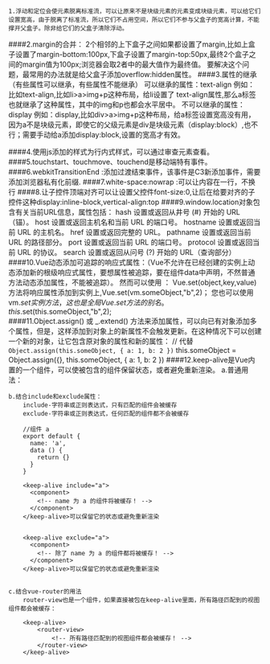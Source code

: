 #### 	
	1.浮动和定位会使元素脱离标准流，可以让原来不是块级元素的元素变成块级元素，可以给它们设置宽高，由于脱离了标准流，所以它们不占用空间，所以它们不参与父盒子的宽高计算，不能撑开父盒子。除非给它们的父盒子清除浮动。
####2.margin的合并： 
	2个相邻的上下盒子之间如果都设置了margin,比如上盒子设置了margin-bottom:100px,下盒子设置了margin-top:50px,最终2个盒子之间的margin值为100px;浏览器会取2者中的最大值作为最终值。
	要解决这个问题，最常用的办法就是给父盒子添加overflow:hidden属性。 
####3.属性的继承（有些属性可以继承，有些属性不能继承）
	可以继承的属性：text-align
	例如：比如text-align,比如li>a>img+p这种布局，给li设置了 
		 text-align属性,那么a标签也就继承了这种属性，其中的img和p也都会水平居中。 
	不可以继承的属性：display 
	例如：display,比如div>a>img+p这种布局，给a标签设置宽高没有用，因为a不是块级元素，即使它的父级元素是div是块级元素（display:block）,也不行；需要手动给a添加display:block,设置的宽高才有效。 

####4.使用js添加的样式为行内式样式，可以通过审查元素查看。
####5.touchstart、touchmove、touchend是移动端特有事件。
####6.webkitTransitionEnd :添加过渡结束事件，该事件是C3新添加事件，需要添加浏览器私有化前缀.
####7.white-space:nowrap :可以让内容在一行，不换行
####8.让子控件顶端对齐可以让设置父控件font-size:0,让后在给要对齐的子控件这种display:inline-block,vertical-align:top 
####9.window.location对象包含有关当前URL信息，属性包括：
	hash 	设置或返回从井号 (#) 开始的 URL（锚）。
	host 	设置或返回主机名和当前 URL 的端口号。
	hostname 	设置或返回当前 URL 的主机名。
	href 	设置或返回完整的 URL。
	pathname 	设置或返回当前 URL 的路径部分。
	port 	设置或返回当前 URL 的端口号。
	protocol 	设置或返回当前 URL 的协议。
	search 	设置或返回从问号 (?) 开始的 URL（查询部分） 
####10.Vue动态添加可追踪的响应式属性：（Vue不允许在已经创建的实例上动态添加新的根级响应式属性，要想属性被追踪，要在组件data中声明，不然普通方法动态添加属性，不能被追踪）。
	然而可以使用 ：
	Vue.set(object,key,value)方法将响应属性添加到实例上,Vue.set(vm.someObject,"b",2)； 
	您也可以使用vm.$set实例方法，这也是全局Vue.set方法的别名。this.$set(this.someObject,"b",2);	
####11.Object.assign() 或 _.extend() 方法来添加属性，可以向已有对象添加多个属性，但是，这样添加到对象上的新属性不会触发更新。在这种情况下可以创建一个新的对象，让它包含原对象的属性和新的属性：
	// 代替 `Object.assign(this.someObject, { a: 1, b: 2 })`
		this.someObject = Object.assign({}, this.someObject, { a: 1, b: 2 })
####12.keep-alive是Vue内置的一个组件，可以使被包含的组件保留状态，或者避免重新渲染。
	a.普通用法：
		<keep-alive>
		  <component>
		    <!-- 该组件将被缓存！ -->
		  </component>
		</keep-alive>

	b.结合include和exclude属性：
		include-字符串或正则表达式，只有匹配的组件会被缓存
		exclude-字符串或正则表达式，任何匹配的组件都不会被缓存
		
		//组件 a
		export default {
		  name: 'a',
		  data () {
		    return {}
		  }
		}
	
		<keep-alive include="a">
		  <component>
		    <!-- name 为 a 的组件将被缓存！ -->
		  </component>
		</keep-alive>可以保留它的状态或避免重新渲染
		
		
		<keep-alive exclude="a">
		  <component>
		    <!-- 除了 name 为 a 的组件都将被缓存！ -->
		  </component>
		</keep-alive>可以保留它的状态或避免重新渲染

	
	c.结合vue-router的用法
		router-view也是一个组件，如果直接被包在keep-alive里面，所有路径匹配到的视图组件都会被缓存：
		
		<keep-alive>
		    <router-view>
		        <!-- 所有路径匹配到的视图组件都会被缓存！ -->
		    </router-view>
		</keep-alive>

